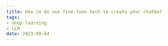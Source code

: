 ```yaml
---
title: How to do use fine tune tech to create your chatbot
tags:
- deep-learning
- LLM
date: 2023-09-04
---
```


